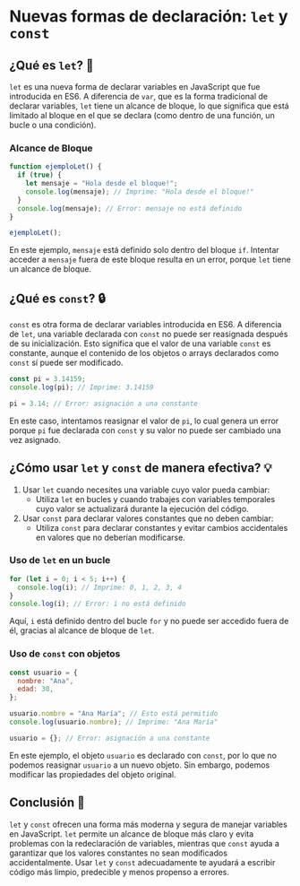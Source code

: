 # Nuevas formas de declaración: `let` y `const`

## ¿Qué es `let`? 🤔

`let` es una nueva forma de declarar variables en JavaScript que fue introducida en ES6. A diferencia de `var`, que es la forma tradicional de declarar variables, `let` tiene un alcance de bloque, lo que significa que está limitado al bloque en el que se declara (como dentro de una función, un bucle o una condición).

### Alcance de Bloque

```js
function ejemploLet() {
  if (true) {
    let mensaje = "Hola desde el bloque!";
    console.log(mensaje); // Imprime: "Hola desde el bloque!"
  }
  console.log(mensaje); // Error: mensaje no está definido
}

ejemploLet();
```

En este ejemplo, `mensaje` está definido solo dentro del bloque `if`. Intentar acceder a `mensaje` fuera de este bloque resulta en un error, porque `let` tiene un alcance de bloque.

## ¿Qué es `const`? 🔒

`const` es otra forma de declarar variables introducida en ES6. A diferencia de `let`, una variable declarada con `const` no puede ser reasignada después de su inicialización. Esto significa que el valor de una variable `const` es constante, aunque el contenido de los objetos o arrays declarados como `const` sí puede ser modificado.

```js
const pi = 3.14159;
console.log(pi); // Imprime: 3.14159

pi = 3.14; // Error: asignación a una constante
```

En este caso, intentamos reasignar el valor de `pi`, lo cual genera un error porque `pi` fue declarada con `const` y su valor no puede ser cambiado una vez asignado.

## ¿Cómo usar `let` y `const` de manera efectiva? 💡

1. Usar `let` cuando necesites una variable cuyo valor pueda cambiar:
   - Utiliza `let` en bucles y cuando trabajes con variables temporales cuyo valor se actualizará durante la ejecución del código.
2. Usar `const` para declarar valores constantes que no deben cambiar:
   - Utiliza `const` para declarar constantes y evitar cambios accidentales en valores que no deberían modificarse.

### Uso de `let` en un bucle

```js
for (let i = 0; i < 5; i++) {
  console.log(i); // Imprime: 0, 1, 2, 3, 4
}
console.log(i); // Error: i no está definido
```

Aquí, `i` está definido dentro del bucle `for` y no puede ser accedido fuera de él, gracias al alcance de bloque de `let`.

### Uso de `const` con objetos

```js
const usuario = {
  nombre: "Ana",
  edad: 30,
};

usuario.nombre = "Ana María"; // Esto está permitido
console.log(usuario.nombre); // Imprime: "Ana María"

usuario = {}; // Error: asignación a una constante
```

En este ejemplo, el objeto `usuario` es declarado con `const`, por lo que no podemos reasignar `usuario` a un nuevo objeto. Sin embargo, podemos modificar las propiedades del objeto original.

## Conclusión 🎯

`let` y `const` ofrecen una forma más moderna y segura de manejar variables en JavaScript. `let` permite un alcance de bloque más claro y evita problemas con la redeclaración de variables, mientras que `const` ayuda a garantizar que los valores constantes no sean modificados accidentalmente. Usar `let` y `const` adecuadamente te ayudará a escribir código más limpio, predecible y menos propenso a errores.
